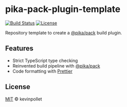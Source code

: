 # pika-pack-plugin-template

[![Build Status](https://github.com/kevinpollet/pika-pack-plugin-template/workflows/build/badge.svg)](https://github.com/kevinpollet/pika-pack-plugin-template/actions)
[![License](https://img.shields.io/github/license/kevinpollet/pika-pack-plugin-template.svg?color=blue)](./LICENSE.md)

Repository template to create a [@pika/pack](https://github.com/pikapkg/pack) build plugin.

## Features

- Strict TypeScript type checking
- Reinvented build pipeline with [@pika/pack](https://github.com/pikapkg/pack)
- Code formatting with [Prettier](https://prettier.io/)

## License

[MIT](./LICENSE.md) © kevinpollet
